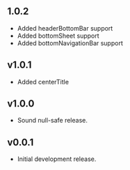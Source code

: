 ## 1.0.2

- Added headerBottomBar support
- Added bottomSheet support
- Added bottomNavigationBar support

## v1.0.1

- Added centerTitle

## v1.0.0

- Sound null-safe release.

## v0.0.1

- Initial development release.
